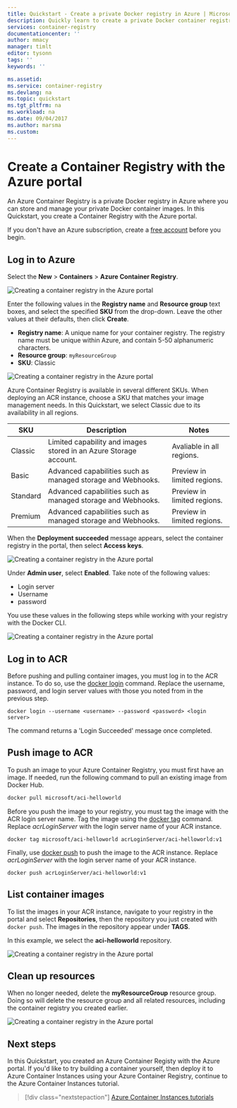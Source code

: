 ```yaml
---
title: Quickstart - Create a private Docker registry in Azure | Microsoft Docs
description: Quickly learn to create a private Docker container registry with the Azure portal.
services: container-registry
documentationcenter: ''
author: mmacy
manager: timlt
editor: tysonn
tags: ''
keywords: ''

ms.assetid:
ms.service: container-registry
ms.devlang: na
ms.topic: quickstart
ms.tgt_pltfrm: na
ms.workload: na
ms.date: 09/04/2017
ms.author: marsma
ms.custom:
---
```


# Create a Container Registry with the Azure portal

An Azure Container Registry is a private Docker registry in Azure where you can store and manage your private Docker container images. In this Quickstart, you create a Container Registry with the Azure portal.

If you don't have an Azure subscription, create a [free account](https://azure.microsoft.com/free/?WT.mc_id=A261C142F) before you begin.

## Log in to Azure

Select the **New** > **Containers** > **Azure Container Registry**.

![Creating a container registry in the Azure portal][qs-portal-01]

Enter the following values in the **Registry name** and **Resource group** text boxes, and select the specified **SKU** from the drop-down. Leave the other values at their defaults, then click **Create**.

* **Registry name**: A unique name for your container registry. The registry name must be unique within Azure, and contain 5-50 alphanumeric characters.
* **Resource group**: `myResourceGroup`
* **SKU**: Classic

![Creating a container registry in the Azure portal][qs-portal-03]

Azure Container Registry is available in several different SKUs. When deploying an ACR instance, choose a SKU that matches your image management needs. In this Quickstart, we select Classic due to its availability in all regions.

| SKU | Description | Notes |
|---|---|---|
| Classic | Limited capability and images stored in an Azure Storage account. | Avaliable in all regions. |
| Basic | Advanced capabilities such as managed storage and Webhooks. | Preview in limited regions. |
| Standard | Advanced capabilities such as managed storage and Webhooks. | Preview in limited regions. |
| Premium | Advanced capabilities such as managed storage and Webhooks. | Preview in limited regions. |

When the **Deployment succeeded** message appears, select the container registry in the portal, then select **Access keys**.

![Creating a container registry in the Azure portal][qs-portal-05]

Under **Admin user**, select **Enabled**. Take note of the following values:

* Login server
* Username
* password

You use these values in the following steps while working with your registry with the Docker CLI.

![Creating a container registry in the Azure portal][qs-portal-06]

## Log in to ACR

Before pushing and pulling container images, you must log in to the ACR instance. To do so, use the [docker login](https://docs.docker.com/engine/reference/commandline/login/) command. Replace the username, password, and login server values with those you noted from in the previous step.

```
docker login --username <username> --password <password> <login server>
```

The command returns a 'Login Succeeded' message once completed.

## Push image to ACR

To push an image to your Azure Container Registry, you must first have an image. If needed, run the following command to pull an existing image from Docker Hub.

```bash
docker pull microsoft/aci-helloworld
```

Before you push the image to your registry, you must tag the image with the ACR login server name. Tag the image using the [docker tag](https://docs.docker.com/engine/reference/commandline/tag/) command. Replace *acrLoginServer* with the login server name of your ACR instance.

```
docker tag microsoft/aci-helloworld acrLoginServer/aci-helloworld:v1
```

Finally, use [docker push](https://docs.docker.com/engine/reference/commandline/push/) to push the image to the ACR instance. Replace *acrLoginServer* with the login server name of your ACR instance.

```
docker push acrLoginServer/aci-helloworld:v1
```

## List container images

To list the images in your ACR instance, navigate to your registry in the portal and select **Repositories**, then the repository you just created with `docker push`. The images in the repository appear under **TAGS**.

In this example, we select the **aci-helloworld** repository.

![Creating a container registry in the Azure portal][qs-portal-09]

## Clean up resources

When no longer needed, delete the **myResourceGroup** resource group. Doing so will delete the resource group and all related resources, including the container registry you created earlier.

![Creating a container registry in the Azure portal][qs-portal-08]

## Next steps

In this Quickstart, you created an Azure Container Registy with the Azure portal. If you'd like to try building a container yourself, then deploy it to Azure Container Instances using your Azure Container Registry, continue to the Azure Container Instances tutorial.

> [!div class="nextstepaction"]
> [Azure Container Instances tutorials](../container-instances/container-instances-tutorial-prepare-app.md)

<!-- IMAGES -->
[qs-portal-01]: ./media/container-registry-get-started-portal/qs-portal-01.png
[qs-portal-02]: ./media/container-registry-get-started-portal/qs-portal-02.png
[qs-portal-03]: ./media/container-registry-get-started-portal/qs-portal-03.png
[qs-portal-04]: ./media/container-registry-get-started-portal/qs-portal-04.png
[qs-portal-05]: ./media/container-registry-get-started-portal/qs-portal-05.png
[qs-portal-06]: ./media/container-registry-get-started-portal/qs-portal-06.png
[qs-portal-07]: ./media/container-registry-get-started-portal/qs-portal-07.png
[qs-portal-08]: ./media/container-registry-get-started-portal/qs-portal-08.png
[qs-portal-09]: ./media/container-registry-get-started-portal/qs-portal-09.png